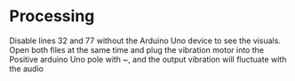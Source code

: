 # Processing
Disable lines 32 and 77 without the Arduino Uno device to see the visuals.
Open both files at the same time and plug the vibration motor into the Positive arduino Uno pole with ~, and the output vibration will fluctuate with the audio
